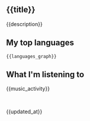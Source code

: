 <!-- deno-fmt-ignore-file -->
## {{title}}

{{description}}


## My top languages

```
{{languages_graph}}
```


## What I'm listening to

{{music_activity}}

<br />

{{updated_at}}
